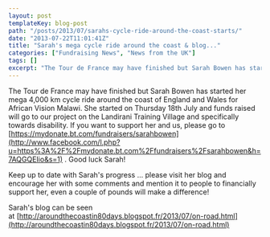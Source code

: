 ```yaml
---
layout: post
templateKey: blog-post
path: "/posts/2013/07/sarahs-cycle-ride-around-the-coast-starts/"
date: "2013-07-22T11:01:41Z"
title: "Sarah's mega cycle ride around the coast & blog..."
categories: ["Fundraising News", "News from the UK"]
tags: []
excerpt: "The Tour de France may have finished but Sarah Bowen has started her mega 4,000 km cycle ride aroun..."
---
```


The Tour de France may have finished but Sarah Bowen has started her mega 4,000 km cycle ride around the coast of England and Wales for African Vision Malawi. She started on Thursday 18th July and funds raised will go to our project on the Landirani Training Village and specifically towards disability. If you want to support her and us, please go to [https://mydonate.bt.com/fundraisers/sarahbowen](http://www.facebook.com/l.php?u=https%3A%2F%2Fmydonate.bt.com%2Ffundraisers%2Fsarahbowen&h=7AQGQEIio&s=1) . Good luck Sarah!

Keep up to date with Sarah's progress ... please visit her blog and encourage her with some comments and mention it to people to financially support her, even a couple of pounds will make a difference!

Sarah's blog can be seen at [http://aroundthecoastin80days.blogspot.fr/2013/07/on-road.html](http://aroundthecoastin80days.blogspot.fr/2013/07/on-road.html)